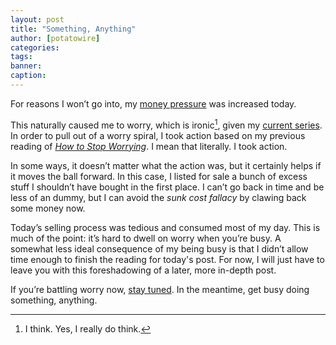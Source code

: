 ```yaml
---
layout: post
title: "Something, Anything"
author: [potatowire]
categories: 
tags: 
banner: 
caption:
---
```


For reasons I won’t go into, my [money pressure][1] was increased today.

This naturally caused me to worry, which is ironic[^1], given my [current series][2]. In order to pull out of a worry spiral, I took action based on my previous reading of [_How to Stop Worrying_][3]. I mean that literally. I took action. 

In some ways, it doesn’t matter what the action was, but it certainly helps if it moves the ball forward. In this case, I listed for sale a bunch of excess stuff I shouldn’t have bought in the first place. I can’t go back in time and be less of an dummy, but I can avoid the *sunk cost fallacy* by clawing back some money now.

Today’s selling process was tedious and consumed most of my day. This is much of the point: it’s hard to dwell on worry when you’re busy. A somewhat less ideal consequence of my being busy is that I didn’t allow time enough to finish the reading for today's post. For now, I will just have to leave you with this foreshadowing of a later, more in-depth post.

If you’re battling worry now, [stay tuned][4]. In the meantime, get busy doing something, anything.

[^1]:	I think. Yes, I really do think.

[1]:	https://with.thegra.in/wont-buy-me-love
[2]:	https://with.thegra.in/archive?search=worry
[3]:	https://www.amazon.com/dp/0671733354/?tag=potatowire-20
[4]:	https://with.thegra.in/archive?search=worry